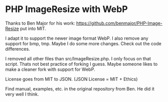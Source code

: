 # PHP ImageResize with WebP

Thanks to Ben Major for his work: https://github.com/benmajor/PHP-Image-Resize put into MIT.

I adapt it to support the newer image format WebP. I also remove any support for bmp, tmp. Maybe I do some more changes. Check out the code differences.  

I removed all other files than src/ImageResize.php. I only focus on that script. Thats not best practice of forking I guess. Maybe someone likes to make a cleaner fork with support for WebP.  

License goes from MIT to JSON. (JSON License = MIT + Ethics)

Find manual, examples, etc. in the original repository from Ben. He did it very well I think.


